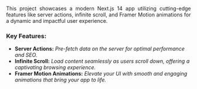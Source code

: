 <p align="justify">This project showcases a modern Next.js 14 app utilizing cutting-edge features like server actions, infinite scroll, and Framer Motion animations for a dynamic and impactful user experience.</p>

<h3>Key Features:</h3>
<ul>
  <li><b>Server Actions:</b><i> Pre-fetch data on the server for optimal performance and SEO.</i></li>
  <li><b>Infinite Scroll:</b><i> Load content seamlessly as users scroll down, offering a captivating browsing experience.</i></li>
  <li><b>Framer Motion Animations:</b><i> Elevate your UI with smooth and engaging animations that bring your app to life.</i></li>
</ul>
